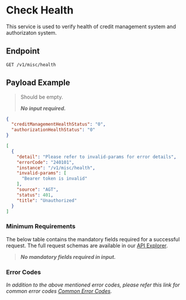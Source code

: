 # Check Health

This service is used to verify health of credit management system and authorizaton system. 

## Endpoint

`GET /v1/misc/health`

## Payload Example

<!--
type: tab
titles: Request, Response, Error
-->

>Should be empty. 
>
>***No input required.***

<!--
type: tab
-->

```json
{
  "creditManagementHealthStatus": "0",
  "authorizationHealthStatus": "0"
}
```

<!--
type: tab
-->

```json
[
  {
    "detail": "Please refer to invalid-params for error details",
    "errorCode": "240101",
    "instance": "/v1/misc/health",
    "invalid-params": [
      "Bearer token is invalid"
    ],
    "source": "AGT",
    "status": 401,
    "title": "Unauthorized"
  }
]
```

<!-- type: tab-end -->

### Minimum Requirements

The below table contains the mandatory fields required for a successful request. The full request schemas are available in our [API Explorer](../api/?type=get&path=/v1/misc/health).

>***No mandatory fields required in input.***

### Error Codes

*In addition to the above mentioned error codes, please refer this link for common error codes [Common Error Codes](?path=docs/Common_Error_Code.md).*

